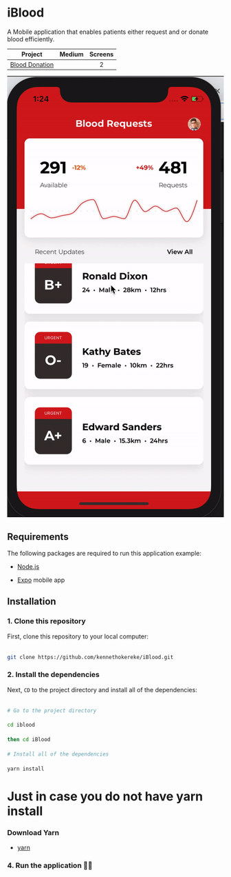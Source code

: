 # iBlood
A Mobile application that enables patients either request and or donate blood efficiently. 

| Project | Medium | Screens |
| ------ | ------ | :------: |
| [Blood Donation](https://dribbble.com/shots/7040248-blooddonation/attachments/40572?mode=media) |  | 2 | [Medium]() 


![alt text](https://github.com/kennethokereke/iBlood/blob/master/iBlood/assets/home.gif)

## Requirements

The following packages are required to run this application example:

* [Node.js](https://nodejs.org)

* [Expo](https://expo.io) mobile app

## Installation

### 1. Clone this repository

First, clone this repository to your local computer:

```bash

git clone https://github.com/kennethokereke/iBlood.git

```
### 2. Install the dependencies

Next, `CD` to the project directory and install all of the dependencies:

```bash

# Go to the project directory

cd iblood

then cd iBlood

# Install all of the dependencies

yarn install

```

# Just in case you do not have yarn install

### Download Yarn

* [yarn](https://yarnpkg.com/lang/en/docs/install/#mac-stable)

### 4. Run the application 🎉🎉

